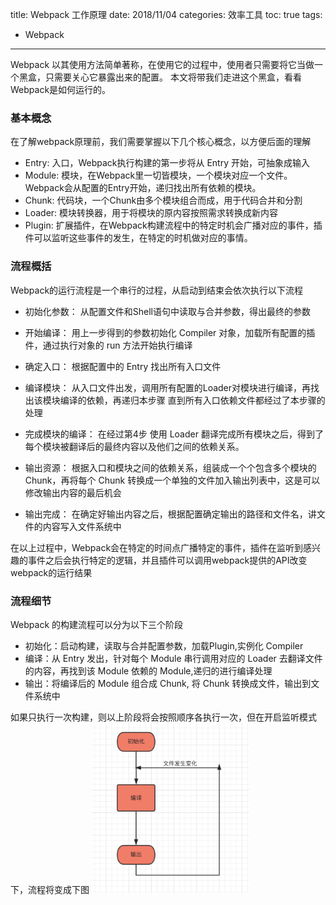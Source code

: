 title: Webpack 工作原理
date: 2018/11/04
categories: 效率工具
toc: true
tags:
  - Webpack
---



Webpack 以其使用方法简单著称，在使用它的过程中，使用者只需要将它当做一个黑盒，只需要关心它暴露出来的配置。
本文将带我们走进这个黑盒，看看Webpack是如何运行的。

### 基本概念
在了解webpack原理前，我们需要掌握以下几个核心概念，以方便后面的理解
- Entry:
入口，Webpack执行构建的第一步将从 Entry 开始，可抽象成输入
- Module:
模块，在Webpack里一切皆模块，一个模块对应一个文件。Webpack会从配置的Entry开始，递归找出所有依赖的模块。
- Chunk:
代码块，一个Chunk由多个模块组合而成，用于代码合并和分割
- Loader:
模块转换器，用于将模块的原内容按照需求转换成新内容
- Plugin:
扩展插件，在Webpack构建流程中的特定时机会广播对应的事件，插件可以监听这些事件的发生，在特定的时机做对应的事情。

### 流程概括
Webpack的运行流程是一个串行的过程，从启动到结束会依次执行以下流程
- 初始化参数：
从配置文件和Shell语句中读取与合并参数，得出最终的参数

- 开始编译：
用上一步得到的参数初始化 Compiler 对象，加载所有配置的插件，通过执行对象的 run 方法开始执行编译

- 确定入口：
根据配置中的 Entry 找出所有入口文件

- 编译模块：
从入口文件出发，调用所有配置的Loader对模块进行编译，再找出该模块编译的依赖，再递归本步骤 直到所有入口依赖文件都经过了本步骤的处理

- 完成模块的编译：
在经过第4步 使用 Loader 翻译完成所有模块之后，得到了每个模块被翻译后的最终内容以及他们之间的依赖关系。

- 输出资源：
根据入口和模块之间的依赖关系，组装成一个个包含多个模块的Chunk，再将每个 Chunk 转换成一个单独的文件加入输出列表中，这是可以修改输出内容的最后机会

- 输出完成：
在确定好输出内容之后，根据配置确定输出的路径和文件名，讲文件的内容写入文件系统中

在以上过程中，Webpack会在特定的时间点广播特定的事件，插件在监听到感兴趣的事件之后会执行特定的逻辑，并且插件可以调用webpack提供的API改变webpack的运行结果


### 流程细节
Webpack 的构建流程可以分为以下三个阶段
 - 初始化：启动构建，读取与合并配置参数，加载Plugin,实例化 Compiler
 - 编译：从 Entry 发出，针对每个 Module 串行调用对应的 Loader 去翻译文件的内容，再找到该 Module 依赖的  Module,递归的进行编译处理
 - 输出：将编译后的 Module 组合成 Chunk, 将 Chunk 转换成文件，输出到文件系统中

 如果只执行一次构建，则以上阶段将会按照顺序各执行一次，但在开启监听模式下，流程将变成下图
 <img style="width:50%" src="https://raw.githubusercontent.com/shengyur/Images/master/img/webpack/webpack1.png"></img>
